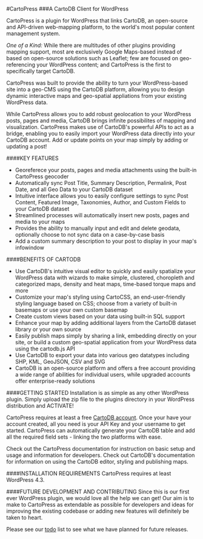 #CartoPress
###A CartoDB Client for WordPress

CartoPress is a plugin for WordPress that links CartoDB, an open-source and API-driven web-mapping platform, to the world's most popular content management system. 

*_One of a Kind:_* While there are multitudes of other plugins providing mapping support, most are exclusively Google Maps-based instead of based on open-source solutions such as Leaflet; few are focused on geo-referencing your WordPress content; and CartoPress is the first to specifically target CartoDB. 

CartoPress was built to provide the ability to turn your WordPress-based site into a geo-CMS using the CartoDB platform, allowing you to design dynamic interactive maps and geo-spatial appliations from your existing WordPress data.

While CartoPress allows you to add robust geolocation to your WordPress posts, pages and media, CartoDB brings infinite possibilites of mapping and visualization. CartoPress makes use of CartoDB's powerful APIs to act as a bridge, enabling you to easily import your WordPress data directly into your CartoDB account. Add or update points on your map simply by adding or updating a post!

####KEY FEATURES
* Georeferece your posts, pages and media attachments using the built-in CartoPress geocoder
* Automatically sync Post Title, Summary Description, Permalink, Post Date, and all Geo Data to your CartoDB dataset
* Intuitive interface allows you to easily configure settings to sync Post Content, Featured Image, Taxonomies, Author, and Custom Fields to your CartoDB dataset
* Streamlined processes will automatically insert new posts, pages and media to your maps
* Provides the ability to manually input and edit and delete geodata, optionally choose to not sync data on a case-by-case basis
* Add a custom summary description to your post to display in your map's infowindow

####BENEFITS OF CARTODB
* Use CartoDB's intuitive visual editor to quickly and easily spatialize your WordPress data with wizards to make simple, clustered, choropleth and categorized maps, density and heat maps, time-based torque maps and more
* Customize your map's styling using CartoCSS, an end-user-friendly styling language based on CSS; choose from a variety of built-in basemaps or use your own custom basemap
* Create custom views based on your data using built-in SQL support
* Enhance your map by adding additional layers from the CartoDB dataset library or your own source
* Easily publish maps simply by sharing a link, embedding directly on your site, or build a custom geo-spatial application from your WordPress data using the cartodb.js API
* Use CartoDB to export your data into various geo datatypes including SHP, KML, GeoJSON, CSV and SVG
* CartoDB is an open-source platform and offers a free account providing a wide range of abilities for individual users, while upgraded accounts offer enterprise-ready solutions

####GETTING STARTED
Installation is as simple as any other WordPress plugin. Simply upload the zip file to the plugins directory in your WordPress distribution and ACTIVATE!

CartoPress requires at least a free <a href="https://cartodb.com/signup">CartoDB account</a>. Once your have your account created, all you need is your API Key and your username to get started. CartoPress can automatically generate your CartoDB table and add all the required field sets - linking the two platforms with ease.

Check out the CartoPress documentation for instruction on basic setup and usage and information for developers. Check out CartoDB's documentation for information on using the CartoDB editor, styling and publishing maps.

####INSTALLATION REQUIREMENTS
CartoPress requires at least WordPress 4.3.

####FUTURE DEVELOPMENT AND CONTRIBUTING
Since this is our first ever WordPress plugin, we would love all the help we can get! Our aim is to make to CartoPress as extendable as possible for developers and ideas for improving the existing codebase or adding new features will definitely be taken to heart.

Please see our [todo](todo.md) list to see what we have planned for future releases.


